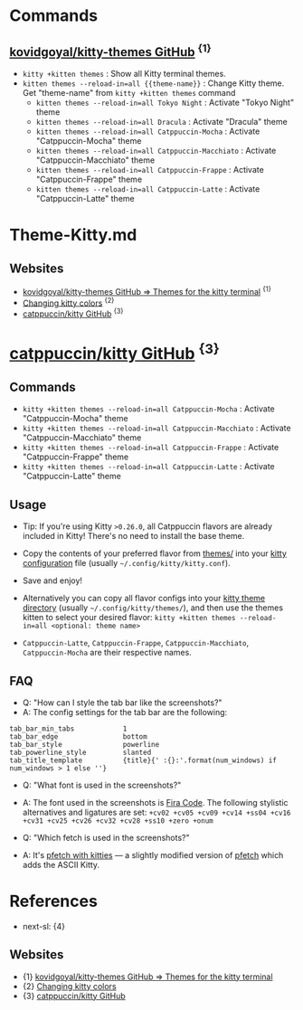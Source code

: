 # Commands

## [kovidgoyal/kitty-themes GitHub](https://github.com/kovidgoyal/kitty-themes) <sup>{1}</sup>

* `kitty +kitten themes` : Show all Kitty terminal themes.
* `kitten themes --reload-in=all {{theme-name}}` : Change Kitty theme. Get "theme-name" from `kitty +kitten themes` command
  * `kitten themes --reload-in=all Tokyo Night` : Activate "Tokyo Night" theme
  * `kitten themes --reload-in=all Dracula` : Activate "Dracula" theme
  * `kitten themes --reload-in=all Catppuccin-Mocha` : Activate "Catppuccin-Mocha" theme
  * `kitten themes --reload-in=all Catppuccin-Macchiato` : Activate "Catppuccin-Macchiato" theme
  * `kitten themes --reload-in=all Catppuccin-Frappe` : Activate "Catppuccin-Frappe" theme
  * `kitten themes --reload-in=all Catppuccin-Latte` : Activate "Catppuccin-Latte" theme

# Theme-Kitty.md

## Websites

* [kovidgoyal/kitty-themes GitHub => Themes for the kitty terminal](https://github.com/kovidgoyal/kitty-themes) <sup>{1}</sup>
* [Changing kitty colors](https://sw.kovidgoyal.net/kitty/kittens/themes/) <sup>{2}</sup>
* [catppuccin/kitty GitHub](https://github.com/catppuccin/kitty) <sup>{3}</sup>

# [catppuccin/kitty GitHub](https://github.com/catppuccin/kitty) <sup>{3}</sup>

## Commands

* `kitty +kitten themes --reload-in=all Catppuccin-Mocha` : Activate "Catppuccin-Mocha" theme
* `kitty +kitten themes --reload-in=all Catppuccin-Macchiato` : Activate "Catppuccin-Macchiato" theme
* `kitty +kitten themes --reload-in=all Catppuccin-Frappe` : Activate "Catppuccin-Frappe" theme
* `kitty +kitten themes --reload-in=all Catppuccin-Latte` : Activate "Catppuccin-Latte" theme

## Usage

* Tip: If you're using Kitty `>0.26.0`, all Catppuccin flavors are already included in Kitty! There's no need to install the base theme.

* Copy the contents of your preferred flavor from [themes/](https://github.com/catppuccin/kitty/blob/main/themes) into your [kitty configuration](https://sw.kovidgoyal.net/kitty/conf/) file (usually `~/.config/kitty/kitty.conf`).
* Save and enjoy!

* Alternatively you can copy all flavor configs into your [kitty theme directory](https://sw.kovidgoyal.net/kitty/kittens/themes/#using-your-own-themes) (usually `~/.config/kitty/themes/`), and then use the themes kitten to select your desired flavor:
`kitty +kitten themes --reload-in=all <optional: theme name>`

* `Catppuccin-Latte`, `Catppuccin-Frappe`, `Catppuccin-Macchiato`, `Catppuccin-Mocha` are their respective names.

## FAQ

* Q: "How can I style the tab bar like the screenshots?"
* A: The config settings for the tab bar are the following:
```shell
tab_bar_min_tabs            1
tab_bar_edge                bottom
tab_bar_style               powerline
tab_powerline_style         slanted
tab_title_template          {title}{' :{}:'.format(num_windows) if num_windows > 1 else ''}
```

* Q: "What font is used in the screenshots?"
* A: The font used in the screenshots is [Fira Code](). The following stylistic alternatives and ligatures are set:
`+cv02 +cv05 +cv09 +cv14 +ss04 +cv16 +cv31 +cv25 +cv26 +cv32 +cv28 +ss10 +zero +onum`

* Q: "Which fetch is used in the screenshots?"
* A: It's [pfetch with kitties](https://github.com/andreasgrafen/pfetch-with-kitties) — a slightly modified version of [pfetch](https://github.com/dylanaraps/pfetch) which adds the ASCII Kitty.

# References

* next-sl: {4}

## Websites

* {1} [kovidgoyal/kitty-themes GitHub => Themes for the kitty terminal](https://github.com/kovidgoyal/kitty-themes)
* {2} [Changing kitty colors](https://sw.kovidgoyal.net/kitty/kittens/themes/)
* {3} [catppuccin/kitty GitHub](https://github.com/catppuccin/kitty)
